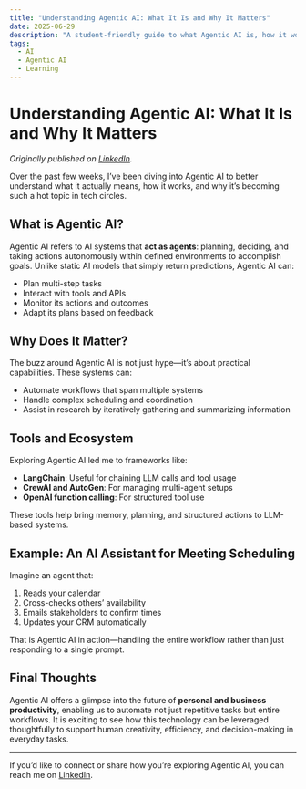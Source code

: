 ```yaml
---
title: "Understanding Agentic AI: What It Is and Why It Matters"
date: 2025-06-29
description: "A student-friendly guide to what Agentic AI is, how it works, and what it can enable."
tags:
  - AI
  - Agentic AI
  - Learning
---
```


# Understanding Agentic AI: What It Is and Why It Matters
*Originally published on [LinkedIn](https://www.linkedin.com/pulse/understanding-agentic-ai-neha-rajganesh-n0dcc/?trackingId=Q8UhHMS1T3yGosUvvhjnYg%3D%3D).*

Over the past few weeks, I’ve been diving into Agentic AI to better understand what it actually means, how it works, and why it’s becoming such a hot topic in tech circles.

## What is Agentic AI?

Agentic AI refers to AI systems that **act as agents**: planning, deciding, and taking actions autonomously within defined environments to accomplish goals. Unlike static AI models that simply return predictions, Agentic AI can:

- Plan multi-step tasks
- Interact with tools and APIs
- Monitor its actions and outcomes
- Adapt its plans based on feedback

## Why Does It Matter?

The buzz around Agentic AI is not just hype—it’s about practical capabilities. These systems can:

- Automate workflows that span multiple systems
- Handle complex scheduling and coordination
- Assist in research by iteratively gathering and summarizing information

## Tools and Ecosystem

Exploring Agentic AI led me to frameworks like:

- **LangChain**: Useful for chaining LLM calls and tool usage
- **CrewAI and AutoGen**: For managing multi-agent setups
- **OpenAI function calling**: For structured tool use

These tools help bring memory, planning, and structured actions to LLM-based systems.

## Example: An AI Assistant for Meeting Scheduling

Imagine an agent that:

1. Reads your calendar
2. Cross-checks others’ availability
3. Emails stakeholders to confirm times
4. Updates your CRM automatically

That is Agentic AI in action—handling the entire workflow rather than just responding to a single prompt.

## Final Thoughts

Agentic AI offers a glimpse into the future of **personal and business productivity**, enabling us to automate not just repetitive tasks but entire workflows. It is exciting to see how this technology can be leveraged thoughtfully to support human creativity, efficiency, and decision-making in everyday tasks.

---

If you’d like to connect or share how you’re exploring Agentic AI, you can reach me on [LinkedIn](https://www.linkedin.com/in/neharajganesh).
